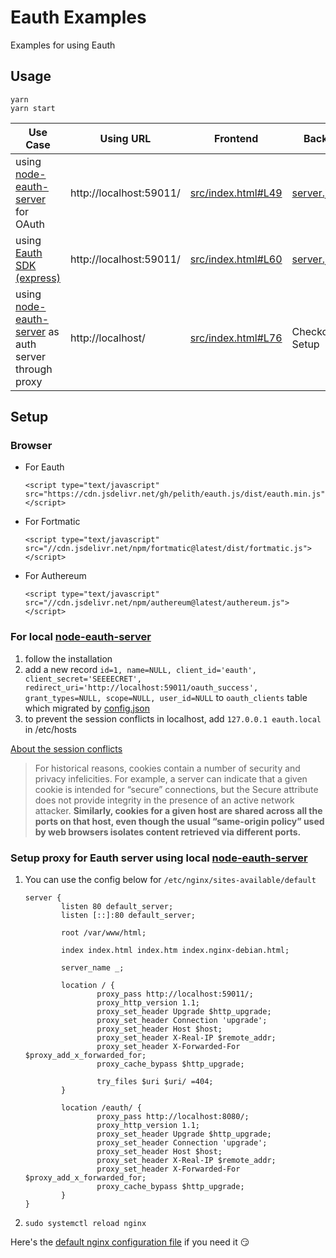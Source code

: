 # Eauth Examples

Examples for using Eauth

## Usage

```
yarn
yarn start
```


| Use Case | Using URL | Frontend | Backend |
| -------- | -------- | -------- | -------- |
| using [node-eauth-server](https://github.com/pelith/node-eauth-server) for OAuth     | http://localhost:59011/     | [src/index.html#L49](https://github.com/pelith/eauth-examples/blob/master/src/index.html#L49)     | [server.js#L18](https://github.com/pelith/eauth-examples/blob/master/server.js#L18)     |
| using [Eauth SDK (express)](https://github.com/pelith/express-eauth)     | http://localhost:59011/     | [src/index.html#L60](https://github.com/pelith/eauth-examples/blob/master/src/index.html#L60)     | [server.js#L90](https://github.com/pelith/eauth-examples/blob/master/server.js#L90)     |
| using [node-eauth-server](https://github.com/pelith/node-eauth-server) as auth server through proxy     | http://localhost/     | [src/index.html#L76](https://github.com/pelith/eauth-examples/blob/master/src/index.html#L76)     | Checkout Setup     |


## Setup

### Browser

- For Eauth

   ```
   <script type="text/javascript" src="https://cdn.jsdelivr.net/gh/pelith/eauth.js/dist/eauth.min.js"></script>
   ```

- For Fortmatic

   ```
   <script type="text/javascript" src="//cdn.jsdelivr.net/npm/fortmatic@latest/dist/fortmatic.js"></script>
   ```

- For Authereum

   ```
   <script type="text/javascript" src="//cdn.jsdelivr.net/npm/authereum@latest/authereum.js"></script>
   ```

### For local [node-eauth-server](https://github.com/pelith/node-eauth-server)

1. follow the installation
2. add a new record `id=1, name=NULL, client_id='eauth', client_secret='SEEEECRET', redirect_uri='http://localhost:59011/oauth_success', grant_types=NULL, scope=NULL, user_id=NULL` to `oauth_clients` table which migrated by [config.json](https://github.com/pelith/node-eauth-server/blob/master/config/config.json.example)
3. to prevent the session conflicts in localhost, add `127.0.0.1 eauth.local` in /etc/hosts

[About the session conflicts](https://stackoverflow.com/questions/1612177/are-http-cookies-port-specific)
> For historical reasons, cookies contain a number of security and privacy infelicities. For example, a server can indicate that a given cookie is intended for “secure” connections, but the Secure attribute does not provide integrity in the presence of an active network attacker. **Similarly, cookies for a given host are shared across all the ports on that host, even though the usual “same-origin policy” used by web browsers isolates content retrieved via different ports.**

### Setup proxy for Eauth server using local [node-eauth-server](https://github.com/pelith/node-eauth-server)

1. You can use the config below for `/etc/nginx/sites-available/default`

   ```
   server {
           listen 80 default_server;
           listen [::]:80 default_server;

           root /var/www/html;

           index index.html index.htm index.nginx-debian.html;

           server_name _;

           location / {
                   proxy_pass http://localhost:59011/;
                   proxy_http_version 1.1;
                   proxy_set_header Upgrade $http_upgrade;
                   proxy_set_header Connection 'upgrade';
                   proxy_set_header Host $host;
                   proxy_set_header X-Real-IP $remote_addr;
                   proxy_set_header X-Forwarded-For $proxy_add_x_forwarded_for;
                   proxy_cache_bypass $http_upgrade;

                   try_files $uri $uri/ =404;
           }

           location /eauth/ {
                   proxy_pass http://localhost:8080/;
                   proxy_http_version 1.1;
                   proxy_set_header Upgrade $http_upgrade;
                   proxy_set_header Connection 'upgrade';
                   proxy_set_header Host $host;
                   proxy_set_header X-Real-IP $remote_addr;
                   proxy_set_header X-Forwarded-For $proxy_add_x_forwarded_for;
                   proxy_cache_bypass $http_upgrade;
           }
   }

   ```

2. `sudo systemctl reload nginx`

Here's the [default nginx configuration file](https://gist.github.com/Gilg4mesh/b0e91dd6b25a2a6d46c40696742d3354) if you need it 😏

